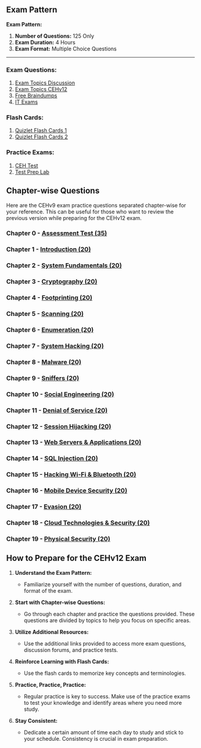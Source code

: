 ## Exam Pattern

**Exam Pattern:**

1. **Number of Questions:** 125 Only
2. **Exam Duration:** 4 Hours
3. **Exam Format:** Multiple Choice Questions

---

### Exam Questions:

1. [Exam Topics Discussion](https://www.examtopics.com/discussions/eccouncil/view/25888-exam-312-50v10-topic-1-question-72-discussion/)
2. [Exam Topics CEHv12](https://www.examtopics.com/exams/eccouncil/312-50v12/view/)
3. [Free Braindumps](https://free-braindumps.com/ec-council/free-312-50v11-braindumps.html)
4. [IT Exams](https://www.itexams.com/exam/312-50v12)

### Flash Cards:

1. [Quizlet Flash Cards 1](https://quizlet.com/vn/775757584/cehv12-flash-cards/)
2. [Quizlet Flash Cards 2](https://quizlet.com/781981926/certified-ethical-hacker-ceh-v12-flash-cards/)

### Practice Exams:

1. [CEH Test](https://cehtest.org/in_exam.html)
2. [Test Prep Lab](https://www.testpreplab.com/312-50v12-free-practice-test/)

## Chapter-wise Questions

[](https://github.com/Certification-Training/CEHV12_Theory_StudyGuide/blob/main/Exam-Questions/README.md#chapter-wise-questions)

Here are the CEHv9 exam practice questions separated chapter-wise for your reference. This can be useful for those who want to review the previous version while preparing for the CEHv12 exam.

### Chapter 0 - [Assessment Test (35)](http://yeahhub.com/cehv9-practice-exam-questions/chapter0-assessment.php)
### Chapter 1 - [Introduction (20)](http://yeahhub.com/cehv9-practice-exam-questions/chapter1-introduction.php)
### Chapter 2 - [System Fundamentals (20)](http://yeahhub.com/cehv9-practice-exam-questions/chapter2-system-fundamentals.php)
### Chapter 3 - [Cryptography (20)](http://yeahhub.com/cehv9-practice-exam-questions/chapter3-cryptography.php)
### Chapter 4 - [Footprinting (20)](http://yeahhub.com/cehv9-practice-exam-questions/chapter4-footprinting.php)
### Chapter 5 - [Scanning (20)](http://yeahhub.com/cehv9-practice-exam-questions/chapter5-scanning.php)
### Chapter 6 - [Enumeration (20)](http://yeahhub.com/cehv9-practice-exam-questions/chapter6-enumeration.php)
### Chapter 7 - [System Hacking (20)](http://yeahhub.com/cehv9-practice-exam-questions/chapter7-system-hacking.php)
### Chapter 8 - [Malware (20)](http://yeahhub.com/cehv9-practice-exam-questions/chapter8-malware.php)
### Chapter 9 - [Sniffers (20)](http://yeahhub.com/cehv9-practice-exam-questions/chapter9-sniffers.php)
### Chapter 10 - [Social Engineering (20)](http://yeahhub.com/cehv9-practice-exam-questions/chapter10-social-engineering.php)

### Chapter 11 - [Denial of Service (20)](http://yeahhub.com/cehv9-practice-exam-questions/chapter11-denial-of-service.php)

### Chapter 12 - [Session Hijacking (20)](http://yeahhub.com/cehv9-practice-exam-questions/chapter12-session-hijacking.php)
### Chapter 13 - [Web Servers & Applications (20)](http://yeahhub.com/cehv9-practice-exam-questions/chapter13-web-server-applications.php)
### Chapter 14 - [SQL Injection (20)](http://yeahhub.com/cehv9-practice-exam-questions/chapter14-sql-injection.php)
### Chapter 15 - [Hacking Wi-Fi & Bluetooth (20)](http://yeahhub.com/cehv9-practice-exam-questions/chapter15-hacking-wifi-bluetooth.php)
### Chapter 16 - [Mobile Device Security (20)](http://yeahhub.com/cehv9-practice-exam-questions/chapter16-mobile-device-security.php)
### Chapter 17 - [Evasion (20)](http://yeahhub.com/cehv9-practice-exam-questions/chapter17-evasion.php)
### Chapter 18 - [Cloud Technologies & Security (20)](http://yeahhub.com/cehv9-practice-exam-questions/chapter18-cloud-technologies-security.php)
### Chapter 19 - [Physical Security (20)](http://yeahhub.com/cehv9-practice-exam-questions/chapter19-physical-security.php)
## How to Prepare for the CEHv12 Exam

1. **Understand the Exam Pattern:**
    
    - Familiarize yourself with the number of questions, duration, and format of the exam.
2. **Start with Chapter-wise Questions:**
    
    - Go through each chapter and practice the questions provided. These questions are divided by topics to help you focus on specific areas.
3. **Utilize Additional Resources:**
    
    - Use the additional links provided to access more exam questions, discussion forums, and practice tests.
4. **Reinforce Learning with Flash Cards:**
    
    - Use the flash cards to memorize key concepts and terminologies.
5. **Practice, Practice, Practice:**
    
    - Regular practice is key to success. Make use of the practice exams to test your knowledge and identify areas where you need more study.
6. **Stay Consistent:**
    
    - Dedicate a certain amount of time each day to study and stick to your schedule. Consistency is crucial in exam preparation.